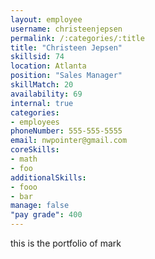 ```yaml
--- 
layout: employee 
username: christeenjepsen
permalink: /:categories/:title 
title: "Christeen Jepsen" 
skillsid: 74 
location: Atlanta
position: "Sales Manager"
skillMatch: 20
availability: 69
internal: true
categories: 
- employees
phoneNumber: 555-555-5555 
email: nwpointer@gmail.com
coreSkills:
- math 
- foo
additionalSkills:
- fooo
- bar
manage: false
"pay grade": 400
---
```


this is the portfolio of mark